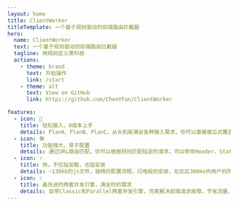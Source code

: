 ```yaml
---
layout: home
title: ClientWorker
titleTemplate: 一个基于规则驱动的前端路由拦截器
hero:
  name: ClientWorker
  text: 一个基于规则驱动的前端路由拦截器
  tagline: 用规则定义黑科技
  actions:
    - theme: brand
      text: 开始操作
      link: /start
    - theme: alt
      text: View on GitHub
      link: https://github.com/ChenYFan/ClientWorker

features:
  - icon: 🖖
    title: 轻松接入，0成本上手
    details: PlanA、PlanB、PlanC，从头到尾满足各种接入需求，你可以直接傻瓜式覆盖接入、自定义接入，也可以保留原先的ServiceWorker完成共生。基于yaml语法，正则规则，无需学习JavaScript即可上手ClientWorker。稍作修改，你就可以毫无负担地使用ClientWorker，不用担心再将ServiceWorker写坏了。
  - icon: 🛠️
    title: 功能强大，易于配置
    details: 通过URL路由匹配，你可以根据规则匹配指定的请求，可以修改Header，Status，Body，直接返回数据，或者将请求转移到其他服务器。你也可以修改响应，直接返回应该返回的内容。
  - icon: ⚡️
    title: 快，不仅指加载，也指安装
    details: ~130kb的js文件，独特的配置流程，闪电般的安装，在区区300ms内用户的所有请求都将会掌握在你的手里。只要略作修改，你就可以将你的Vue网页迅速改造成拥有全球CDN加速的PWA应用。
  - icon: ✌️
    title: 最先进的两套并发引擎，满足你的需求
    details: 自带Classic和Parallel两套并发引擎，完美解决前端请求故障，节省流量，提高体验。
---
```


